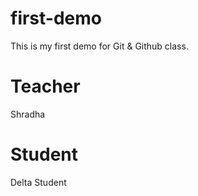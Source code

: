 # first-demo
This is my first demo for Git &amp; Github class.

# Teacher
Shradha

# Student
Delta Student
